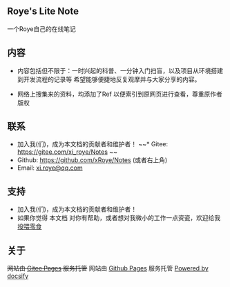 <!-- # Roye's Lite Note

## 入门到入土

  * [Docker](/markdown/Docker.md)

  * [Git](/markdown/git.md)

  * [Anaconda](/markdown/conda.md)

  * [Nginx](/markdown/nginx.md)

  * [Android](/markdown/AndroidStudio.md)

## 运维与杂项

  * [Linux](/markdown/linux.md)

  * [OSI 与 TCP/IP](/markdown/ip.md)

  * [DNS](/markdown/dns.md)

  * [ftp sftp](/markdown/ftp_sftp.md)

  * [it's just a joke](/markdown/joke.md)  

## 科学上网

  * [github 520](/markdown/github520.md)

  * [哈工大网络资源一览](/markdown/hit-network-resources.md)

## Windows 技巧

  * [WSL Windows Subsystem for Linux](/markdown/WSL.md)

  * [家庭版开启远程桌面 Remote Desktop Protocol](/markdown/RDP.md)

## 刷机

  * [Postmarket_OS](/markdown/Postmarket_OS.md)


# About
 -->
<!-- Synchronizing Time : 2024-03-10 -->
<!-- Email: xi.roye@qq.com

[Powered by docsify](https://docsify.js.org/#/zh-cn/) -->

<!-- 
https://gitee.com/xi_roye/Notes

[Markdown Ref (from RUNOOB)](/markdown/Markdown_Reference.md)
Device: Redmi Note 4 (mido)  
OS: [Postmarket OS](https://postmarketos.org/) A real Linux distribution for phones  
Author: Roye -->



## Roye's Lite Note

一个Roye自己的在线笔记

## 内容

* 内容包括但不限于：一时兴起的科普、一分钟入门扫盲，以及项目从环境搭建到开发流程的记录等  希望能够便捷地反复观摩并与大家分享的内容。

* 网络上搜集来的资料，均添加了Ref 以便索引到原网页进行查看，尊重原作者版权

## 联系

* 加入我(们)，成为本文档的贡献者和维护者！
~~* Gitee: https://gitee.com/xi_roye/Notes ~~
* Github: https://github.com/xRoye/Notes (或者右上角)
* Email: xi.roye@qq.com 
 

## 支持

* 加入我(们)，成为本文档的贡献者和维护者！
* 如果你觉得 本文档 对你有帮助，或者想对我微小的工作一点资瓷，欢迎给我 [投喂零食](/markdown/donate.md)

## 关于
~~网站由 [Gitee Pages](https://gitee.com/help/articles/4136) 服务托管~~
网站由 [Github Pages](https://pages.github.com/) 服务托管
[Powered by docsify](https://docsify.js.org/#/zh-cn/)
